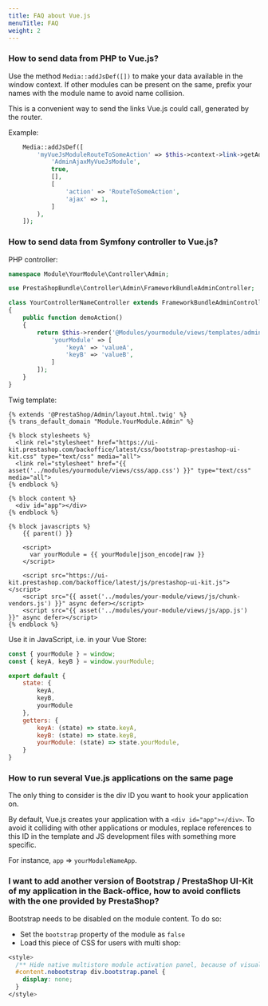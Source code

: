 ```yaml
---
title: FAQ about Vue.js
menuTitle: FAQ
weight: 2
---
```


### How to send data from PHP to Vue.js?

Use the method `Media::addJsDef([])` to make your data available in the window context.
If other modules can be present on the same, prefix your names with the module name to avoid name collision.

This is a convenient way to send the links Vue.js could call, generated by the router.

Example:

```php
    Media::addJsDef([
        'myVueJsModuleRouteToSomeAction' => $this->context->link->getAdminLink(
            'AdminAjaxMyVueJsModule',
            true,
            [],
            [
                'action' => 'RouteToSomeAction',
                'ajax' => 1,
            ]
        ),
    ]);
```

### How to send data from Symfony controller to Vue.js?

PHP controller:

```php
namespace Module\YourModule\Controller\Admin;

use PrestaShopBundle\Controller\Admin\FrameworkBundleAdminController;

class YourControllerNameController extends FrameworkBundleAdminController
{
    public function demoAction()
    {
        return $this->render('@Modules/yourmodule/views/templates/admin/demo.html.twig', [
            'yourModule' => [
                'keyA' => 'valueA',
                'keyB' => 'valueB',
            ]
        ]);
    }
}
```

Twig template:

```twig
{% extends '@PrestaShop/Admin/layout.html.twig' %}
{% trans_default_domain "Module.YourModule.Admin" %}

{% block stylesheets %}
  <link rel="stylesheet" href="https://ui-kit.prestashop.com/backoffice/latest/css/bootstrap-prestashop-ui-kit.css" type="text/css" media="all">
  <link rel="stylesheet" href="{{ asset('../modules/yourmodule/views/css/app.css') }}" type="text/css" media="all">
{% endblock %}

{% block content %}
  <div id="app"></div>
{% endblock %}

{% block javascripts %}
    {{ parent() }}

    <script>
      var yourModule = {{ yourModule|json_encode|raw }}
    </script>

    <script src="https://ui-kit.prestashop.com/backoffice/latest/js/prestashop-ui-kit.js"></script>
    <script src="{{ asset('../modules/your-module/views/js/chunk-vendors.js') }}" async defer></script>
    <script src="{{ asset('../modules/your-module/views/js/app.js') }}" async defer></script>
{% endblock %}
```

Use it in JavaScript, i.e. in your Vue Store:

```js
const { yourModule } = window;
const { keyA, keyB } = window.yourModule;

export default {
    state: {
        keyA,
        keyB,
        yourModule
    },
    getters: {
        keyA: (state) => state.keyA,
        keyB: (state) => state.keyB,
        yourModule: (state) => state.yourModule,
    }
}
```

### How to run several Vue.js applications on the same page

The only thing to consider is the div ID you want to hook your application on.

By default, Vue.js creates your application with a `<div id="app"></div>`. To avoid it colliding with other applications or modules, replace references to this ID in the template and JS development files with something more specific.

For instance, `app` => `yourModuleNameApp`.

### I want to add another version of Bootstrap / PrestaShop UI-Kit of my application in the Back-office, how to avoid conflicts with the one provided by PrestaShop?

Bootstrap needs to be disabled on the module content. To do so:

* Set the `bootstrap` property of the module as `false`
* Load this piece of CSS for users with multi shop:

```css
<style>
  /** Hide native multistore module activation panel, because of visual regressions on non-bootstrap content */
  #content.nobootstrap div.bootstrap.panel {
    display: none;
  }
</style>
```
